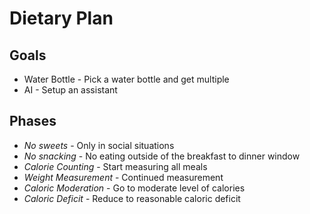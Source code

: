 # Dietary Plan

## Goals

- Water Bottle - Pick a water bottle and get multiple
- AI - Setup an assistant

## Phases

- *No sweets* - Only in social situations
- *No snacking* - No eating outside of the breakfast to dinner window
- *Calorie Counting* - Start measuring all meals
- *Weight Measurement* - Continued measurement
- *Caloric Moderation* - Go to moderate level of calories
- *Caloric Deficit* - Reduce to reasonable caloric deficit

